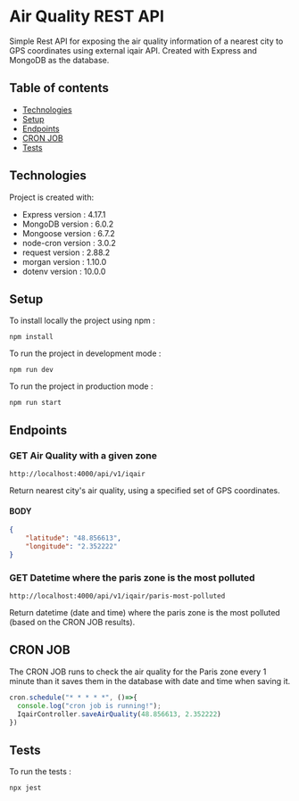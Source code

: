 # Air Quality REST API
Simple Rest API for exposing the air quality information of a nearest city to GPS coordinates using external iqair API. Created with Express and MongoDB as the database.

## Table of contents
* [Technologies](#technologies)
* [Setup](#setup)
* [Endpoints](#endpoints)
* [CRON JOB](#cron-job)
* [Tests](#tests)

## Technologies
Project is created with:
* Express version : 4.17.1
* MongoDB version : 6.0.2
* Mongoose version : 6.7.2
* node-cron version : 3.0.2
* request version : 2.88.2
* morgan version : 1.10.0
* dotenv version : 10.0.0

## Setup
To install locally the project using npm : 
```
npm install
```

To run the project in development mode :
```
npm run dev
```

To run the project in production mode :
```
npm run start
```

## Endpoints

### GET Air Quality with a given zone
```
http://localhost:4000/api/v1/iqair
```
Return nearest city's air quality, using a specified set of GPS coordinates.

#### BODY
```json
{
    "latitude": "48.856613",
    "longitude": "2.352222"
}
```

### GET Datetime where the paris zone is the most polluted
```
http://localhost:4000/api/v1/iqair/paris-most-polluted
```
Return datetime (date and time) where the paris zone is the most polluted (based on the CRON JOB results).

## CRON JOB
The CRON JOB runs to check the air quality for the Paris zone every 1 minute than it saves them in the
database with date and time when saving it.
```javascript
cron.schedule("* * * * *", ()=>{
  console.log("cron job is running!");
  IqairController.saveAirQuality(48.856613, 2.352222)
})
```

## Tests
To run the tests : 
```
npx jest
```